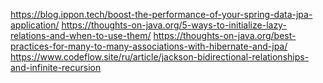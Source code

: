 https://blog.ippon.tech/boost-the-performance-of-your-spring-data-jpa-application/
https://thoughts-on-java.org/5-ways-to-initialize-lazy-relations-and-when-to-use-them/
https://thoughts-on-java.org/best-practices-for-many-to-many-associations-with-hibernate-and-jpa/
https://www.codeflow.site/ru/article/jackson-bidirectional-relationships-and-infinite-recursion
